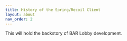 ```yaml
---
title: History of the Spring/Recoil Client
layout: about
nav_order: 2
---
```

This will hold the backstory of BAR Lobby development.